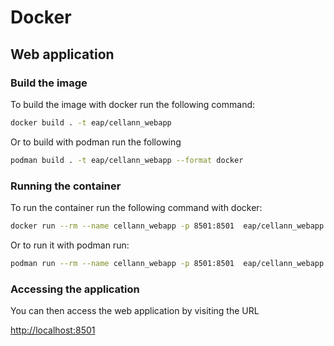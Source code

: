# Docker

## Web application

### Build the image

To build the image with docker run the following command:

```sh
docker build . -t eap/cellann_webapp
```

Or to build with podman run the following

```sh
podman build . -t eap/cellann_webapp --format docker
```

### Running the container

To run the container run the following command with docker:

```sh
docker run --rm --name cellann_webapp -p 8501:8501  eap/cellann_webapp:latest
```

Or to run it with podman run:

```sh
podman run --rm --name cellann_webapp -p 8501:8501  eap/cellann_webapp:latest
```

### Accessing the application

You can then access the web application by visiting the URL

[http://localhost:8501](http://localhost:8501)